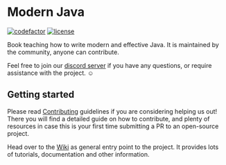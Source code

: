 # Modern Java

[![codefactor](https://img.shields.io/codefactor/grade/github/together-java/modernjava)](https://www.codefactor.io/repository/github/together-java/modernjava)
[![license](https://img.shields.io/github/license/Together-Java/ModernJava)](https://github.com/Together-Java/ModernJava/blob/master/LICENSE)

Book teaching how to write modern and effective Java. It is maintained by the community, anyone can contribute.

Feel free to join our [discord server](https://discord.gg/together-java-272761734820003841)
if you have any questions, or require assistance with the project. :relaxed:

## Getting started

Please read [Contributing](https://github.com/Together-Java/ModernJava/wiki/Contributing)
guidelines if you are considering helping us out! There you will find a detailed
guide on how to contribute, and plenty of resources in case this is your
first time submitting a PR to an open-source project.

Head over to the [Wiki](https://github.com/Together-Java/ModernJava/wiki) as general
entry point to the project. It provides lots of tutorials, documentation and other information.
